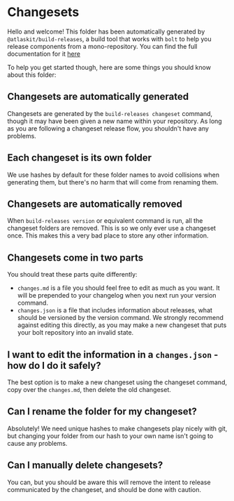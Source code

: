 # Changesets

Hello and welcome! This folder has been automatically generated by `@atlaskit/build-releases`, a build tool that works with `bolt` to help you release components from a mono-repository. You can find the full documentation for it [here](https://www.npmjs.com/package/@atlaskit/build-releases)

To help you get started though, here are some things you should know about this folder:

## Changesets are automatically generated

Changesets are generated by the `build-releases changeset` command, though it may have been given a new name within your repository. As long as you are following a changeset release flow, you shouldn't have any problems.

## Each changeset is its own folder

We use hashes by default for these folder names to avoid collisions when generating them, but there's no harm that will come from renaming them.

## Changesets are automatically removed

When `build-releases version` or equivalent command is run, all the changeset folders are removed. This is so we only ever use a changeset once. This makes this a very bad place to store any other information.

## Changesets come in two parts

You should treat these parts quite differently:

- `changes.md` is a file you should feel free to edit as much as you want. It will be prepended to your changelog when you next run your version command.
- `changes.json` is a file that includes information about releases, what should be versioned by the version command. We strongly recommend against editing this directly, as you may make a new changeset that puts your bolt repository into an invalid state.

## I want to edit the information in a `changes.json` - how do I do it safely?

The best option is to make a new changeset using the changeset command, copy over the `changes.md`, then delete the old changeset.

## Can I rename the folder for my changeset?

Absolutely! We need unique hashes to make changesets play nicely with git, but changing your folder from our hash to your own name isn't going to cause any problems.

## Can I manually delete changesets?

You can, but you should be aware this will remove the intent to release communicated by the changeset, and should be done with caution.
